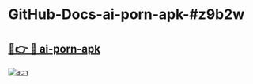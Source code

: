 # GitHub-Docs-ai-porn-apk-#z9b2w

# <h2><a href="https://andorid.site?title=ai-porn-apk&ref=07A">🔗👉 🔴 ai-porn-apk</a></h2>

[![acn](https://github.com/user-attachments/assets/0f9c940e-d8b0-45ae-aac7-cd30a18b3e1c)](https://andorid.site?title=ai-porn-apk&ref=07A)

